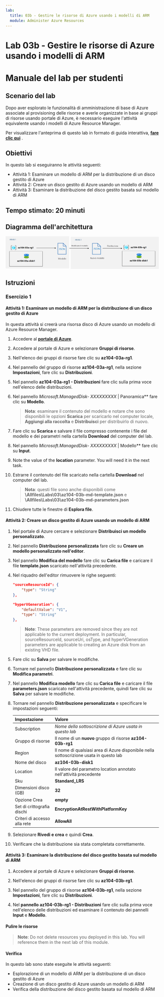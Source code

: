 ```yaml
---
lab:
  title: 03b - Gestire le risorse di Azure usando i modelli di ARM
  module: Administer Azure Resources
---
```


# <a name="lab-03b---manage-azure-resources-by-using-arm-templates"></a>Lab 03b - Gestire le risorse di Azure usando i modelli di ARM
# <a name="student-lab-manual"></a>Manuale del lab per studenti

## <a name="lab-scenario"></a>Scenario del lab
Dopo aver esplorato le funzionalità di amministrazione di base di Azure associate al provisioning delle risorse e averle organizzate in base ai gruppi di risorse usando portale di Azure, è necessario eseguire l'attività equivalente usando i modelli di Azure Resource Manager.

Per visualizzare l'anteprima di questo lab in formato di guida interattiva, **[fare clic qui](https://mslabs.cloudguides.com/en-us/guides/AZ-104%20Exam%20Guide%20-%20Microsoft%20Azure%20Administrator%20Exercise%205)** .

## <a name="objectives"></a>Obiettivi

In questo lab si eseguiranno le attività seguenti:

+ Attività 1: Esaminare un modello di ARM per la distribuzione di un disco gestito di Azure
+ Attività 2: Creare un disco gestito di Azure usando un modello di ARM
+ Attività 3: Esaminare la distribuzione del disco gestito basata sul modello di ARM

## <a name="estimated-timing-20-minutes"></a>Tempo stimato: 20 minuti

## <a name="architecture-diagram"></a>Diagramma dell'architettura

![image](../media/lab03b.png)

## <a name="instructions"></a>Istruzioni

### <a name="exercise-1"></a>Esercizio 1

#### <a name="task-1-review-an-arm-template-for-deployment-of-an-azure-managed-disk"></a>Attività 1: Esaminare un modello di ARM per la distribuzione di un disco gestito di Azure

In questa attività si creerà una risorsa disco di Azure usando un modello di Azure Resource Manager.

1. Accedere al [**portale di Azure**](http://portal.azure.com).

1. Accedere al portale di Azure e selezionare **Gruppi di risorse**. 

1. Nell'elenco dei gruppi di risorse fare clic su **az104-03a-rg1**.

1. Nel pannello del gruppo di risorse **az104-03a-rg1**, nella sezione **Impostazioni**, fare clic su **Distribuzioni**.

1. Nel pannello **az104-03a-rg1 - Distribuzioni** fare clic sulla prima voce nell'elenco delle distribuzioni.

1. Nel pannello **Microsoft.ManagedDisk-* XXXXXXXXX* \| Panoramica** fare clic su **Modello**.

    >**Nota**: esaminare il contenuto del modello e notare che sono disponibili le opzioni **Scarica** per scaricarlo nel computer locale, **Aggiungi alla raccolta** e **Distribuisci** per distribuirlo di nuovo.

1. Fare clic su **Scarica** e salvare il file compresso contenente i file del modello e dei parametri nella cartella **Download** del computer del lab.

1. Nel pannello **Microsoft.ManagedDisk-* XXXXXXXXX* \| Modello** fare clic su **Input**.

1. Note the value of the <bpt id="p1">**</bpt>location<ept id="p1">**</ept> parameter. You will need it in the next task.

1. Estrarre il contenuto del file scaricato nella cartella **Download** nel computer del lab.

    >**Nota**: questi file sono anche disponibili come **\\Allfiles\\Labs\\03\\az104-03b-md-template.json** e **\\Allfiles\\Labs\\03\\az104-03b-md-parameters.json**
    
1. Chiudere tutte le finestre di **Esplora file**.

#### <a name="task-2-create-an-azure-managed-disk-by-using-an-arm-template"></a>Attività 2: Creare un disco gestito di Azure usando un modello di ARM

1. Nel portale di Azure cercare e selezionare **Distribuisci un modello personalizzato**.

1. Nel pannello **Distribuzione personalizzata** fare clic su **Creare un modello personalizzato nell'editor**.

1. Nel pannello **Modifica del modello** fare clic su **Carica file** e caricare il file **template.json** scaricato nell'attività precedente.

1. Nel riquadro dell'editor rimuovere le righe seguenti:

   ```json
   "sourceResourceId": {
       "type": "String"
   },
   ```

   ```json
   "hyperVGeneration": {
       "defaultValue": "V1",
       "type": "String"
   },      
   ```

    ><bpt id="p1">**</bpt>Note<ept id="p1">**</ept>: These parameters are removed since they are not applicable to the current deployment. In particular, sourceResourceId, sourceUri, osType, and hyperVGeneration parameters are applicable to creating an Azure disk from an existing VHD file.

1. Fare clic su **Salva** per salvare le modifiche.

1. Tornare nel pannello **Distribuzione personalizzata** e fare clic su **Modifica parametri**. 

1. Nel pannello **Modifica modello** fare clic su **Carica file** e caricare il file **parameters.json** scaricato nell'attività precedente, quindi fare clic su **Salva** per salvare le modifiche.

1. Tornare nel pannello **Distribuzione personalizzata** e specificare le impostazioni seguenti:

    | Impostazione | Valore |
    | --- |--- |
    | Subscription | *Nome della sottoscrizione di Azure usata in questo lab* |
    | Gruppo di risorse | Il nome di un **nuovo** gruppo di risorse **az104-03b-rg1** |
    | Region | Il nome di qualsiasi area di Azure disponibile nella sottoscrizione usata in questo lab |
    | Nome del disco | **az104-03b-disk1** |
    | Location | Il valore del parametro location annotato nell'attività precedente |
    | Sku | **Standard_LRS** |
    | Dimensioni disco (GB) | **32** |
    | Opzione Crea | **empty** |
    | Set di crittografia dischi | **EncryptionAtRestWithPlatformKey** |
    | Criteri di accesso alla rete | **AllowAll** |

1. Selezionare **Rivedi e crea** e quindi **Crea**.

1. Verificare che la distribuzione sia stata completata correttamente.

#### <a name="task-3-review-the-arm-template-based-deployment-of-the-managed-disk"></a>Attività 3: Esaminare la distribuzione del disco gestito basata sul modello di ARM

1. Accedere al portale di Azure e selezionare **Gruppi di risorse**. 

1. Nell'elenco dei gruppi di risorse fare clic su **az104-03b-rg1**.

1. Nel pannello del gruppo di risorse **az104-03b-rg1**, nella sezione **Impostazioni**, fare clic su **Distribuzioni**.

1. Nel **pannello az104-03b-rg1 - Distribuzioni** fare clic sulla prima voce nell'elenco delle distribuzioni ed esaminare il contenuto dei pannelli **Input** e **Modello**.

#### <a name="clean-up-resources"></a>Pulire le risorse

   ><bpt id="p1">**</bpt>Note<ept id="p1">**</ept>: Do not delete resources you deployed in this lab. You will reference them in the next lab of this module.

#### <a name="review"></a>Verifica

In questo lab sono state eseguite le attività seguenti:

- Esplorazione di un modello di ARM per la distribuzione di un disco gestito di Azure
- Creazione di un disco gestito di Azure usando un modello di ARM
- Verifica della distribuzione del disco gestito basata sul modello di ARM

